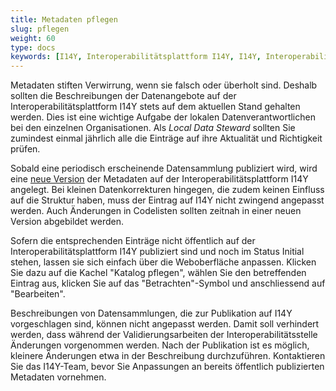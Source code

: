 ```yaml
---
title: Metadaten pflegen
slug: pflegen
weight: 60
type: docs
keywords: [I14Y, Interoperabilitätsplattform I14Y, I14Y, Interoperabilität, Datenpflege, Daten pflegen, Local Data Steward, Schweiz]
---
```


Metadaten stiften Verwirrung, wenn sie falsch oder überholt sind. Deshalb sollten die Beschreibungen der Datenangebote auf der Interoperabilitätsplattform I14Y stets auf dem aktuellen Stand gehalten werden. Dies ist eine wichtige Aufgabe der lokalen Datenverantwortlichen bei den einzelnen Organisationen. Als _Local Data Steward_ sollten Sie zumindest einmal jährlich alle die Einträge auf ihre Aktualität und Richtigkeit prüfen.

Sobald eine periodisch erscheinende Datensammlung publiziert wird, wird eine [neue Version](/handbook/de/publikation/katalog/6_datenpflege/versionierung) der Metadaten auf der Interoperabilitätsplattform I14Y angelegt. Bei kleinen Datenkorrekturen hingegen, die zudem keinen Einfluss auf die Struktur haben, muss der Eintrag auf I14Y nicht zwingend angepasst werden. Auch Änderungen in Codelisten sollten zeitnah in einer neuen Version abgebildet werden. 

Sofern die entsprechenden Einträge nicht öffentlich auf der Interoperabilitätsplattform I14Y publiziert sind und noch im Status Initial stehen, lassen sie sich einfach über die Weboberfläche anpassen. Klicken Sie dazu auf die Kachel "Katalog pflegen", wählen Sie den betreffenden Eintrag aus, klicken Sie auf das "Betrachten"-Symbol und anschliessend auf "Bearbeiten". 

Beschreibungen von Datensammlungen, die zur Publikation auf I14Y vorgeschlagen sind, können nicht angepasst werden. Damit soll verhindert werden, dass  während der Validierungsarbeiten der Interoperabilitätsstelle Änderungen vorgenommen werden. Nach der Publikation ist es möglich, kleinere Änderungen etwa in der Beschreibung durchzuführen. Kontaktieren Sie das I14Y-Team, bevor Sie Anpassungen an bereits öffentlich publizierten Metadaten vornehmen.